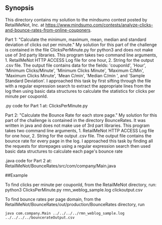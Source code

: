 
## Synopsis

This directory contains my solution to the mindsumo contest posted by RetailMeNot, Inc. at https://www.mindsumo.com/contests/analyze-clicks-and-bounce-rates-from-online-couponers. 

Part 1: "Calculate the minimum, maximum, mean, median and standard deviation of clicks out per minute." My solution for this part of the challenge is contained in the file ClicksPerMinute.py for python3 and does not make use of 3rd party libraries. This program takes two command line arguments, 1. RetailMeNot HTTP ACCESS Log file for one hour, 2. String for the output .csv file. The output file contains data for the fields: 'couponId', 'Hour', 'Minimum Clicks/Minute', 'Minimum Clicks Minute', 'Maximum C/Min', 'Maximum Clicks Minute', 'Mean C/min', 'Median C/min ', and 'Sample Standard Deviation'. I approached this task by first sifting through the file with a regular expression search to extract the appropriate lines from the log then using basic data structures to calculate the statistics for clicks per minute per couponId.

.py code for Part 1 at: ClicksPerMinute.py

Part 2: "Calculate the Bounce Rate for each store page." My solution for this part of the challenge is contained in the directory BounceRates. It was written in java and does not make use of 3rd part libraries. This program takes two command line arguments, 1. RetailMeNot HTTP ACCESS Log file for one hour, 2. String for the output .csv file. The output file contains the bounce rate for every page in the log. I approached this task by finding all the requests for storepages using a regular expression search then used basic data structures to calculate each page's bounce rate

.java code for Part 2 at: RetailMeNot/BounceRates/src/com/company/Main.java

##Example

To find clicks per minute per couponId, from the RetailMeNot directory, run:
    python3 ClicksPerMinute.py rmn_weblog_sample.log clickoutput.csv
    
To find bounce rates per page domain, from the RetailMeNot/BounceRates/out/production/BounceRates directory, run

    java com.company.Main ../../../../rmn_weblog_sample.log         
    ../../../../bouncerateOutput.csv